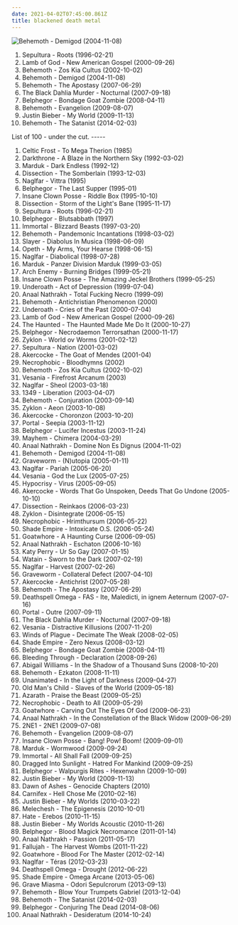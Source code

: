 ```yaml
---
date: 2021-04-02T07:45:00.861Z
title: blackened death metal
---
```

![Behemoth - Demigod (2004-11-08)](https://img.discogs.com/MNYLE23Q0oIxDAGjqM15Ef46BeY=/fit-in/300x408/filters:strip_icc():format(jpeg):mode_rgb():quality(90)/discogs-images/R-4001137-1351930041-7014.jpeg.jpg "Behemoth - Demigod (2004-11-08)")
<ol>
<li><span title="#thrash_metal #groove_metal #metal">Sepultura - Roots (1996-02-21)</span></li>
<li><span title="#groove_metal #metalcore #metal #death_metal #thrash_metal">Lamb of God - New American Gospel (2000-09-26)</span></li>
<li><span title="#death_metal #blackened_death_metal">Behemoth - Zos Kia Cultus (2002-10-02)</span></li>
<li><span title="#death_metal #blackened_death_metal">Behemoth - Demigod (2004-11-08)</span></li>
<li><span title="#death_metal">Behemoth - The Apostasy (2007-06-29)</span></li>
<li><span title="#melodic_death_metal #death_metal">The Black Dahlia Murder - Nocturnal (2007-09-18)</span></li>
<li><span title="#black_metal #blackened_death_metal">Belphegor - Bondage Goat Zombie (2008-04-11)</span></li>
<li><span title="#death_metal #blackened_death_metal">Behemoth - Evangelion (2009-08-07)</span></li>
<li><span title="#justin_bieber #my_world #totec_radio">Justin Bieber - My World (2009-11-13)</span></li>
<li><span title="#2014 #blackened_death_metal #black_metal #death_metal">Behemoth - The Satanist (2014-02-03)</span></li>
</ol>
List of 100 - under the cut.
<!-- more -->
-----
<ol>
<li><span title="#thrash_metal #black_metal #1985">Celtic Frost - To Mega Therion (1985)</span></li>
<li><span title="#black_metal">Darkthrone - A Blaze in the Northern Sky (1992-03-02)</span></li>
<li><span title="#black_metal">Marduk - Dark Endless (1992-12)</span></li>
<li><span title="#black_metal #melodic_black_metal">Dissection - The Somberlain (1993-12-03)</span></li>
<li><span title="#melodic_black_metal">Naglfar - Vittra (1995)</span></li>
<li><span title="#black_metal #death_metal #blackened_death_metal">Belphegor - The Last Supper (1995-01)</span></li>
<li><span title="#1995 #detroit">Insane Clown Posse - Riddle Box (1995-10-10)</span></li>
<li><span title="#black_metal #melodic_black_metal">Dissection - Storm of the Light's Bane (1995-11-17)</span></li>
<li><span title="#thrash_metal #groove_metal #metal">Sepultura - Roots (1996-02-21)</span></li>
<li><span title="#black_metal">Belphegor - Blutsabbath (1997)</span></li>
<li><span title="#black_metal">Immortal - Blizzard Beasts (1997-03-20)</span></li>
<li><span title="#black_metal">Behemoth - Pandemonic Incantations (1998-03-02)</span></li>
<li><span title="#thrash_metal">Slayer - Diabolus In Musica (1998-06-09)</span></li>
<li><span title="#progressive_death_metal #progressive_metal">Opeth - My Arms, Your Hearse (1998-06-15)</span></li>
<li><span title="#black_metal #melodic_black_metal">Naglfar - Diabolical (1998-07-28)</span></li>
<li><span title="#black_metal">Marduk - Panzer Division Marduk (1999-03-05)</span></li>
<li><span title="#melodic_death_metal">Arch Enemy - Burning Bridges (1999-05-21)</span></li>
<li><span title="#juggalo #hip_hop">Insane Clown Posse - The Amazing Jeckel Brothers (1999-05-25)</span></li>
<li><span title="#metalcore">Underoath - Act of Depression (1999-07-04)</span></li>
<li><span title="#black_metal">Anaal Nathrakh - Total Fucking Necro (1999-09)</span></li>
<li><span title="#death_metal">Behemoth - Antichristian Phenomenon (2000)</span></li>
<li><span title="#metalcore #death_metal">Underoath - Cries of the Past (2000-07-04)</span></li>
<li><span title="#groove_metal #metalcore #metal #death_metal #thrash_metal">Lamb of God - New American Gospel (2000-09-26)</span></li>
<li><span title="#thrash_metal">The Haunted - The Haunted Made Me Do It (2000-10-27)</span></li>
<li><span title="#black_metal #blackened_death_metal">Belphegor - Necrodaemon Terrorsathan (2000-11-17)</span></li>
<li><span title="#death_metal #blackened_death_metal #black_metal">Zyklon - World ov Worms (2001-02-12)</span></li>
<li><span title="#thrash_metal">Sepultura - Nation (2001-03-02)</span></li>
<li><span title="#black_metal #death_metal">Akercocke - The Goat of Mendes (2001-04)</span></li>
<li><span title="#2002 #death_metal">Necrophobic - Bloodhymns (2002)</span></li>
<li><span title="#death_metal #blackened_death_metal">Behemoth - Zos Kia Cultus (2002-10-02)</span></li>
<li><span title="#black_metal #symphonic_black_metal">Vesania - Firefrost Arcanum (2003)</span></li>
<li><span title="#melodic_black_metal #black_metal">Naglfar - Sheol (2003-03-18)</span></li>
<li><span title="#black_metal">1349 - Liberation (2003-04-07)</span></li>
<li><span title="#black_metal #death_metal">Behemoth - Conjuration (2003-09-14)</span></li>
<li><span title="#death_metal">Zyklon - Aeon (2003-10-08)</span></li>
<li><span title="#death_metal #black_metal">Akercocke - Choronzon (2003-10-20)</span></li>
<li><span title="#death_metal #black_metal #blackened_death_metal">Portal - Seepia (2003-11-12)</span></li>
<li><span title="#blackened_death_metal #black_metal">Belphegor - Lucifer Incestus (2003-11-24)</span></li>
<li><span title="#black_metal">Mayhem - Chimera (2004-03-29)</span></li>
<li><span title="#black_metal #grindcore">Anaal Nathrakh - Domine Non Es Dignus (2004-11-02)</span></li>
<li><span title="#death_metal #blackened_death_metal">Behemoth - Demigod (2004-11-08)</span></li>
<li><span title="#black_metal #melodic_black_metal #symphonic_black_metal">Graveworm - (N)utopia (2005-01-11)</span></li>
<li><span title="#melodic_black_metal #black_metal">Naglfar - Pariah (2005-06-20)</span></li>
<li><span title="#symphonic_black_metal #black_metal">Vesania - God the Lux (2005-07-25)</span></li>
<li><span title="#melodic_death_metal #death_metal">Hypocrisy - Virus (2005-09-05)</span></li>
<li><span title="#death_metal">Akercocke - Words That Go Unspoken, Deeds That Go Undone (2005-10-10)</span></li>
<li><span title="#melodic_death_metal #black_metal">Dissection - Reinkaos (2006-03-23)</span></li>
<li><span title="#death_metal">Zyklon - Disintegrate (2006-05-15)</span></li>
<li><span title="#black_metal #death_metal #blackened_death_metal">Necrophobic - Hrimthursum (2006-05-22)</span></li>
<li><span title="#black_metal #melodic_death_metal #melodic_black_metal #symphonic_black_metal">Shade Empire - Intoxicate O.S. (2006-05-24)</span></li>
<li><span title="#black_metal #death_metal #blackened_death_metal">Goatwhore - A Haunting Curse (2006-09-05)</span></li>
<li><span title="#black_metal #grindcore">Anaal Nathrakh - Eschaton (2006-10-16)</span></li>
<li><span title="#female_vocalists #gay_metal">Katy Perry - Ur So Gay (2007-01-15)</span></li>
<li><span title="#black_metal">Watain - Sworn to the Dark (2007-02-19)</span></li>
<li><span title="#melodic_black_metal #black_metal">Naglfar - Harvest (2007-02-26)</span></li>
<li><span title="#melodic_black_metal #black_metal">Graveworm - Collateral Defect (2007-04-10)</span></li>
<li><span title="#death_metal #black_metal">Akercocke - Antichrist (2007-05-28)</span></li>
<li><span title="#death_metal">Behemoth - The Apostasy (2007-06-29)</span></li>
<li><span title="#black_metal #avant_garde_black_metal">Deathspell Omega - FAS - Ite, Maledicti, in ignem Aeternum (2007-07-16)</span></li>
<li><span title="#death_metal">Portal - Outre (2007-09-11)</span></li>
<li><span title="#melodic_death_metal #death_metal">The Black Dahlia Murder - Nocturnal (2007-09-18)</span></li>
<li><span title="#symphonic_black_metal #black_metal">Vesania - Distractive Killusions (2007-11-20)</span></li>
<li><span title="#deathcore #symphonic_deathcore">Winds of Plague - Decimate The Weak (2008-02-05)</span></li>
<li><span title="#black_metal #symphonic_black_metal #dark_metal">Shade Empire - Zero Nexus (2008-03-12)</span></li>
<li><span title="#black_metal #blackened_death_metal">Belphegor - Bondage Goat Zombie (2008-04-11)</span></li>
<li><span title="#metalcore">Bleeding Through - Declaration (2008-09-26)</span></li>
<li><span title="#symphonic_black_metal">Abigail Williams - In the Shadow of a Thousand Suns (2008-10-20)</span></li>
<li><span title="#black_metal">Behemoth - Ezkaton (2008-11-11)</span></li>
<li><span title="#blackened_death_metal">Unanimated - In the Light of Darkness (2009-04-27)</span></li>
<li><span title="#black_metal #melodic_black_metal">Old Man's Child - Slaves of the World (2009-05-18)</span></li>
<li><span title="#death_metal #blackened_death_metal">Azarath - Praise the Beast (2009-05-25)</span></li>
<li><span title="#death_metal">Necrophobic - Death to All (2009-05-29)</span></li>
<li><span title="#death_metal #black_metal #blackened_death_metal">Goatwhore - Carving Out The Eyes Of God (2009-06-23)</span></li>
<li><span title="#black_metal #grindcore">Anaal Nathrakh - In the Constellation of the Black Widow (2009-06-29)</span></li>
<li><span title="#k_pop #2_ne_1">2NE1 - 2NE1 (2009-07-08)</span></li>
<li><span title="#death_metal #blackened_death_metal">Behemoth - Evangelion (2009-08-07)</span></li>
<li><span title="#2009 #goregrind #deathcore #brutal_death_metal #nsbm #deathgrind #brutal_deathcore #national_socialist_black_metal #moshcore">Insane Clown Posse - Bang! Pow! Boom! (2009-09-01)</span></li>
<li><span title="#black_metal">Marduk - Wormwood (2009-09-24)</span></li>
<li><span title="#black_metal">Immortal - All Shall Fall (2009-09-25)</span></li>
<li><span title="#black_metal">Dragged Into Sunlight - Hatred For Mankind (2009-09-25)</span></li>
<li><span title="#death_metal #black_metal #blackened_death_metal">Belphegor - Walpurgis Rites - Hexenwahn (2009-10-09)</span></li>
<li><span title="#justin_bieber #my_world #totec_radio">Justin Bieber - My World (2009-11-13)</span></li>
<li><span title="#black_metal #death_metal #blackened_death_metal #symphonic_black_metal #melodic_black_metal">Dawn of Ashes - Genocide Chapters (2010)</span></li>
<li><span title="#deathcore">Carnifex - Hell Chose Me (2010-02-16)</span></li>
<li><span title="#totec_radio #justin_bieber #goregrind #justin_bieber_my_worlds">Justin Bieber - My Worlds (2010-03-22)</span></li>
<li><span title="#black_metal">Melechesh - The Epigenesis (2010-10-01)</span></li>
<li><span title="#death_metal #blackened_death_metal">Hate - Erebos (2010-11-15)</span></li>
<li><span title="#totec_radio #justin_bieber">Justin Bieber - My Worlds Acoustic (2010-11-26)</span></li>
<li><span title="#2011">Belphegor - Blood Magick Necromance (2011-01-14)</span></li>
<li><span title="#black_metal #grindcore">Anaal Nathrakh - Passion (2011-05-17)</span></li>
<li><span title="#technical_death_metal #progressive_death_metal">Fallujah - The Harvest Wombs (2011-11-22)</span></li>
<li><span title="#blackened_death_metal #black_metal #death_metal">Goatwhore - Blood For The Master (2012-02-14)</span></li>
<li><span title="#melodic_black_metal #blackened_death_metal #swedish">Naglfar - Téras (2012-03-23)</span></li>
<li><span title="#black_metal #2012 #progressive_black_metal #progressive_metal">Deathspell Omega - Drought (2012-06-22)</span></li>
<li><span title="#symphonic_black_metal #melodic_death_metal">Shade Empire - Omega Arcane (2013-05-06)</span></li>
<li><span title="#2013 #death_metal #blackened_death_metal">Grave Miasma - Odori Sepulcrorum (2013-09-13)</span></li>
<li><span title="#black_metal #death_metal #blackened_death_metal">Behemoth - Blow Your Trumpets Gabriel (2013-12-04)</span></li>
<li><span title="#2014 #blackened_death_metal #black_metal #death_metal">Behemoth - The Satanist (2014-02-03)</span></li>
<li><span title="#death_metal #2014">Belphegor - Conjuring The Dead (2014-08-06)</span></li>
<li><span title="#black_metal #grindcore #2014 #industrial_black_metal">Anaal Nathrakh - Desideratum (2014-10-24)</span></li>
</ol>